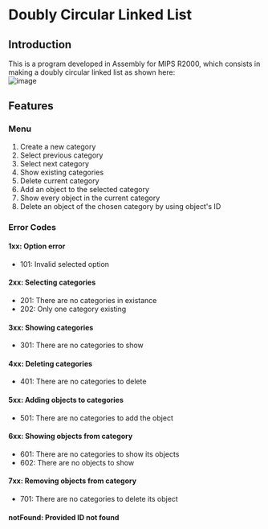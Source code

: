 # Doubly Circular Linked List
## Introduction
This is a program developed in Assembly for MIPS R2000, which consists in making a doubly circular linked list as shown here:
<br>
![image](https://github.com/JamesBond-01/CircularLinkedList-Assembly/assets/72282343/61e84e2d-9bde-4ead-9464-23fc7d4d18d9)
<br>
## Features
### Menu
1) Create a new category
2) Select previous category
3) Select next category
4) Show existing categories
5) Delete current category
6) Add an object to the selected category
7) Show every object in the current category
8) Delete an object of the chosen category by using object's ID

### Error Codes
#### 1xx: Option error
- 101: Invalid selected option

#### 2xx: Selecting categories
- 201: There are no categories in existance
- 202: Only one category existing

#### 3xx: Showing categories
- 301: There are no categories to show

#### 4xx: Deleting categories
- 401: There are no categories to delete

#### 5xx: Adding objects to categories
- 501: There are no categories to add the object

#### 6xx: Showing objects from category
- 601: There are no categories to show its objects
- 602: There are no objects to show

#### 7xx: Removing objects from category
- 701: There are no categories to delete its object

#### notFound: Provided ID not found
